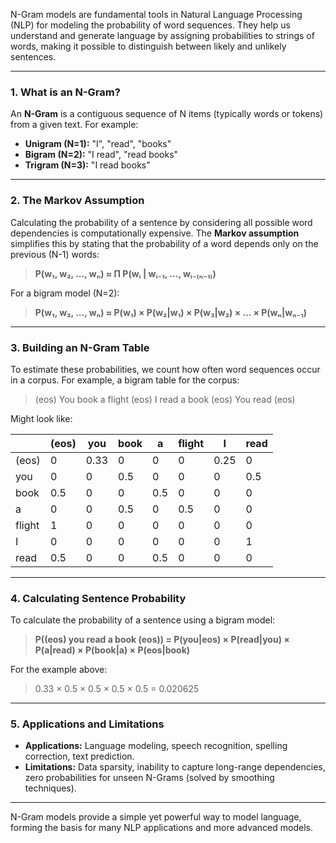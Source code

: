 N-Gram models are fundamental tools in Natural Language Processing (NLP) for modeling the probability of word sequences. They help us understand and generate language by assigning probabilities to strings of words, making it possible to distinguish between likely and unlikely sentences.

---

### 1. What is an N-Gram?

An **N-Gram** is a contiguous sequence of N items (typically words or tokens) from a given text. For example:

- **Unigram (N=1):** "I", "read", "books"
- **Bigram (N=2):** "I read", "read books"
- **Trigram (N=3):** "I read books"

---

### 2. The Markov Assumption

Calculating the probability of a sentence by considering all possible word dependencies is computationally expensive. The **Markov assumption** simplifies this by stating that the probability of a word depends only on the previous (N-1) words:

> **P(w₁, w₂, ..., wₙ) ≈ Π P(wᵢ | wᵢ₋₁, ..., wᵢ₋₍ₙ₋₁₎)**

For a bigram model (N=2):

> **P(w₁, w₂, ..., wₙ) ≈ P(w₁) × P(w₂|w₁) × P(w₃|w₂) × ... × P(wₙ|wₙ₋₁)**

---

### 3. Building an N-Gram Table

To estimate these probabilities, we count how often word sequences occur in a corpus. For example, a bigram table for the corpus:

> (eos) You book a flight (eos) I read a book (eos) You read (eos)

Might look like:

|        | (eos) | you  | book | a   | flight | I    | read |
| ------ | ----- | ---- | ---- | --- | ------ | ---- | ---- |
| (eos)  | 0     | 0.33 | 0    | 0   | 0      | 0.25 | 0    |
| you    | 0     | 0    | 0.5  | 0   | 0      | 0    | 0.5  |
| book   | 0.5   | 0    | 0    | 0.5 | 0      | 0    | 0    |
| a      | 0     | 0    | 0.5  | 0   | 0.5    | 0    | 0    |
| flight | 1     | 0    | 0    | 0   | 0      | 0    | 0    |
| I      | 0     | 0    | 0    | 0   | 0      | 0    | 1    |
| read   | 0.5   | 0    | 0    | 0.5 | 0      | 0    | 0    |

---

### 4. Calculating Sentence Probability

To calculate the probability of a sentence using a bigram model:

> **P((eos) you read a book (eos)) = P(you|eos) × P(read|you) × P(a|read) × P(book|a) × P(eos|book)**

For the example above:

> 0.33 × 0.5 × 0.5 × 0.5 × 0.5 = 0.020625

---

### 5. Applications and Limitations

- **Applications:** Language modeling, speech recognition, spelling correction, text prediction.
- **Limitations:** Data sparsity, inability to capture long-range dependencies, zero probabilities for unseen N-Grams (solved by smoothing techniques).

---

N-Gram models provide a simple yet powerful way to model language, forming the basis for many NLP applications and more advanced models.
